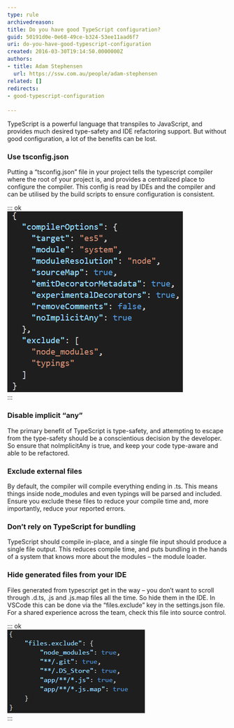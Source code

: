 ```yaml
---
type: rule
archivedreason: 
title: Do you have good TypeScript configuration?
guid: 50191d0e-0e68-49ce-b324-53ee11aad6f7
uri: do-you-have-good-typescript-configuration
created: 2016-03-30T19:14:50.0000000Z
authors:
- title: Adam Stephensen
  url: https://ssw.com.au/people/adam-stephensen
related: []
redirects:
- good-typescript-configuration

---
```


TypeScript is a powerful language that transpiles to JavaScript, and provides much desired type-safety and IDE refactoring support.  But without good configuration, a lot of the benefits can be lost.

<!--endintro-->

### Use tsconfig.json

Putting a “tsconfig.json” file in your project tells the typescript compiler where the root of your project is, and provides a centralized place to configure the compiler.  This config is read by IDEs and the compiler and can be utilised by the build scripts to ensure configuration is consistent.


::: ok  
![Figure: A tsconfig.json file with great configuration](goodtypescriptconfig1.png)  
:::

### Disable implicit “any”

The primary benefit of TypeScript is type-safety, and attempting to escape from the type-safety should be a conscientious decision by the developer.  So ensure that noImplicitAny is true, and keep your code type-aware and able to be refactored.

### Exclude external files

By default, the compiler will compile everything ending in .ts.  This means things inside node\_modules and even typings will be parsed and included.  Ensure you exclude these files to reduce your compile time and, more importantly, reduce your reported errors.

### Don’t rely on TypeScript for bundling

TypeScript should compile in-place, and a single file input should produce a single file output.  This reduces compile time, and puts bundling in the hands of a system that knows more about the modules – the module loader.

### Hide generated files from your IDE

Files generated from typescript get in the way – you don’t want to scroll through .d.ts, .js and .js.map files all the time.  So hide them in the IDE.
In VSCode this can be done via the “files.exclude” key in the settings.json file.  For a shared experience across the team, check this file into source control.


::: ok  
![Figure: VSCode settings.json file that hides generated files](goodtypescriptconfig2.png)  
:::
